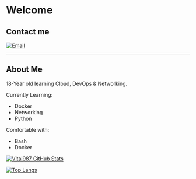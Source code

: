 # Welcome

## Contact me

[![Email](https://img.shields.io/badge/Email-me-234518f?color=8B89CC&logo=protonmail&logoColor=8B89CC&style=for-the-badge)](mailto:apoorvvyavahare65@gmail.com)

---

## About Me

18-Year old learning Cloud, DevOps & Networking.

Currently Learning:

* Docker
* Networking
* Python

Comfortable with:

* Bash
* Docker

[![Vital987 GitHub Stats](https://github-readme-stats.vercel.app/api?username=vital987&show_icons=true&theme=radical)](https://github.com/vital987)

[![Top Langs](https://github-readme-stats.vercel.app/api/top-langs/?username=vital987&theme=radical)](https://github.com/anuraghazra/github-readme-stats)
